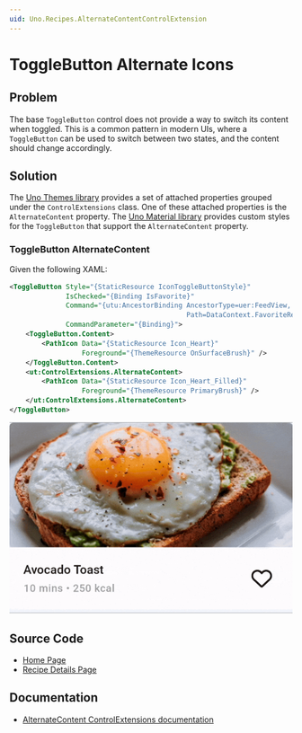 ```yaml
---
uid: Uno.Recipes.AlternateContentControlExtension
---
```


# ToggleButton Alternate Icons

## Problem

The base `ToggleButton` control does not provide a way to switch its content when toggled. This is a common pattern in modern UIs, where a `ToggleButton` can be used to switch between two states, and the content should change accordingly.

## Solution

The [Uno Themes library](xref:Uno.Themes.Overview) provides a set of attached properties grouped under the `ControlExtensions` class. One of these attached properties is the `AlternateContent` property. The [Uno Material library](xref:Uno.Themes.Material.GetStarted) provides custom styles for the `ToggleButton` that support the `AlternateContent` property.

### ToggleButton AlternateContent

Given the following XAML:

```xml
<ToggleButton Style="{StaticResource IconToggleButtonStyle}"
              IsChecked="{Binding IsFavorite}"
              Command="{utu:AncestorBinding AncestorType=uer:FeedView,
                                            Path=DataContext.FavoriteRecipe}"
              CommandParameter="{Binding}">
    <ToggleButton.Content>
        <PathIcon Data="{StaticResource Icon_Heart}"
                  Foreground="{ThemeResource OnSurfaceBrush}" />
    </ToggleButton.Content>
    <ut:ControlExtensions.AlternateContent>
        <PathIcon Data="{StaticResource Icon_Heart_Filled}"
                  Foreground="{ThemeResource PrimaryBrush}" />
    </ut:ControlExtensions.AlternateContent>
</ToggleButton>
```

![ToggleButton with AlternateContent](../assets/toggle-alternate-content.gif)

## Source Code

- [Home Page](https://github.com/unoplatform/uno.chefs/blob/139edc9eab65b322e219efb7572583551c40ad32/Chefs/Views/HomePage.xaml#L55-L58)
- [Recipe Details Page](https://github.com/unoplatform/uno.chefs/blob/139edc9eab65b322e219efb7572583551c40ad32/Chefs/Views/RecipeDetailsPage.xaml#L363-L374)

## Documentation

- [AlternateContent ControlExtensions documentation](xref:Uno.Themes.Control.Extensions#alternate-content)

